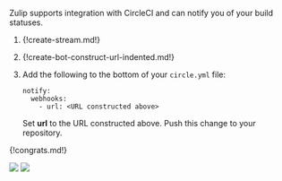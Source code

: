 Zulip supports integration with CircleCI and can notify you of
your build statuses.

1. {!create-stream.md!}

1. {!create-bot-construct-url-indented.md!}

1. Add the following to the bottom of your `circle.yml` file:

    ```
    notify:
      webhooks:
        - url: <URL constructed above>
    ```

    Set **url** to the URL constructed above. Push this change to your repository.

{!congrats.md!}

![](/static/images/integrations/circleci/001.png)
![](/static/images/integrations/circleci/002.png)
